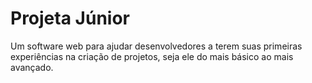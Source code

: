 # Projeta Júnior 

Um software web para ajudar desenvolvedores a terem suas primeiras experiências na criação de projetos, seja ele do mais básico ao mais avançado.


